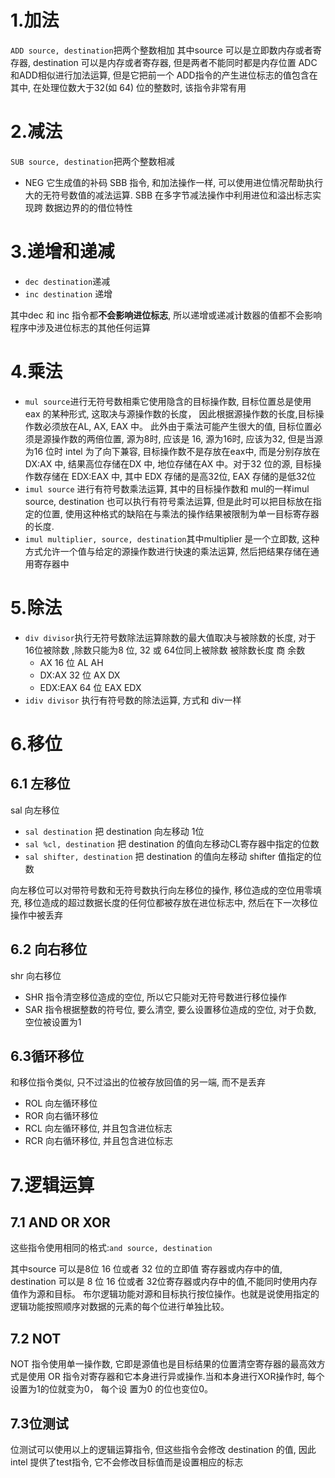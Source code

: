 # 1.加法
`ADD source, destination`把两个整数相加
其中source 可以是立即数内存或者寄存器, destination 可以是内存或者寄存器, 但是两者不能同时都是内存位置
ADC 和ADD相似进行加法运算, 但是它把前一个 ADD指令的产生进位标志的值包含在其中, 在处理位数大于32(如 64)
位的整数时, 该指令非常有用
# 2.减法
`SUB source, destination`把两个整数相减

* NEG 它生成值的补码
SBB 指令, 和加法操作一样, 可以使用进位情况帮助执行大的无符号数值的减法运算. SBB 在多字节减法操作中利用进位和溢出标志实现跨
数据边界的的借位特性

# 3.递增和递减

* `dec destination`递减
* `inc destination` 递增

其中dec 和 inc 指令都**不会影响进位标志**, 所以递增或递减计数器的值都不会影响程序中涉及进位标志的其他任何运算

# 4.乘法
* `mul source`进行无符号数相乘它使用隐含的目标操作数, 目标位置总是使用 eax 的某种形式, 这取决与源操作数的长度， 因此根据源操作数的长度,目标操作数必须放在AL, AX, EAX 中。 此外由于乘法可能产生很大的值, 目标位置必须是源操作数的两倍位置, 源为8时, 应该是 16, 源为16时, 应该为32, 但是当源为16 位时 intel 为了向下兼容, 目标操作数不是存放在eax中, 而是分别存放在DX:AX 中, 结果高位存储在DX 中, 地位存储在AX 中。对于32 位的源, 目标操作数存储在 EDX:EAX 中, 其中 EDX 存储的是高32位, EAX 存储的是低32位
* `imul source` 进行有符号数乘法运算, 其中的目标操作数和 mul的一样imul source, destination 也可以执行有符号乘法运算, 但是此时可以把目标放在指定的位置, 使用这种格式的缺陷在与乘法的操作结果被限制为单一目标寄存器的长度.
* `imul multiplier, source, destination`其中multiplier 是一个立即数, 这种方式允许一个值与给定的源操作数进行快速的乘法运算, 然后把结果存储在通用寄存器中

# 5.除法
* `div divisor`执行无符号数除法运算除数的最大值取决与被除数的长度, 对于 16位被除数 ,除数只能为8 位, 32 或 64位同上被除数 被除数长度 商 余数
	* AX 16 位 AL AH
	* DX:AX 32 位 AX DX
	* EDX:EAX 64 位 EAX EDX
* `idiv divisor` 执行有符号数的除法运算, 方式和 div一样

# 6.移位
## 6.1 左移位
sal 向左移位

* `sal destination` 把 destination 向左移动 1位
* `sal %cl, destination` 把 destination 的值向左移动CL寄存器中指定的位数
* `sal shifter, destination` 把 destination 的值向左移动 shifter 值指定的位数

向左移位可以对带符号数和无符号数执行向左移位的操作, 移位造成的空位用零填充, 移位造成的超过数据长度的任何位都被存放在进位标志中, 然后在下一次移位操作中被丢弃

## 6.2 向右移位
shr 向右移位

* SHR 指令清空移位造成的空位, 所以它只能对无符号数进行移位操作
* SAR 指令根据整数的符号位, 要么清空, 要么设置移位造成的空位, 对于负数, 空位被设置为1

## 6.3循环移位
和移位指令类似, 只不过溢出的位被存放回值的另一端, 而不是丢弃

* ROL 向左循环移位
* ROR 向右循环移位
* RCL 向左循环移位, 并且包含进位标志
* RCR 向右循环移位, 并且包含进位标志

# 7.逻辑运算
## 7.1 AND OR XOR

这些指令使用相同的格式:`and source, destination`

其中source 可以是8位 16 位或者 32 位的立即值 寄存器或内存中的值, destination 可以是 8 位 16 位或者 32位寄存器或内存中的值,不能同时使用内存值作为源和目标。 布尔逻辑功能对源和目标执行按位操作。也就是说使用指定的逻辑功能按照顺序对数据的元素的每个位进行单独比较。

## 7.2 NOT
NOT 指令使用单一操作数, 它即是源值也是目标结果的位置清空寄存器的最高效方式是使用 OR 指令对寄存器和它本身进行异或操作.当和本身进行XOR操作时, 每个设置为1的位就变为0， 每个设
置为0 的位也变位0。

## 7.3位测试
位测试可以使用以上的逻辑运算指令, 但这些指令会修改 destination 的值, 因此 intel 提供了test指令, 它不会修改目标值而是设置相应的标志